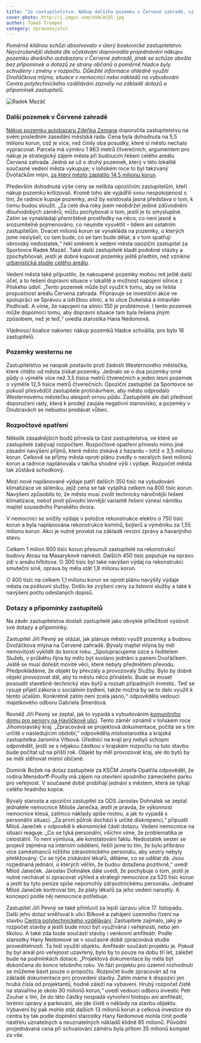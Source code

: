 ```yaml
---
title: "Ze zastupitelstva: Nákup dalšího pozemku v Červené zahradě, situace v nemocnici a dvojnásobná cena polytechnického centra"
cover-photo: http://i.imgur.com/oVACACQl.jpg
author: Tomáš Trumpeš
category: zpravodajství
---
```


*Poměrně klidnou schůzi absolvovalo v úterý boskovické zastupitelstvo. Nejvzrušenější debata dle očekávání doprovodila projednávání nákupu pozemku dnešního autobazaru v Červené zahradě, jinak se schůze obešla bez připomínek a dotazů ze strany občanů a poměrně hladce byly schváleny i změny v rozpočtu. Důležité informace ohledně využití Dvořáčkova mlýna, situace v nemocnici nebo nákladů na vybudování Centra polytechnického vzdělávání zazněly na základě dotazů a připomínek zastupitelů.*

<img src="http://i.imgur.com/oBSjeNk.jpg" alt="Radek Mazáč" class="img-responsive img-popup" data-author="Tomáš Znamenáček">

### Další pozemek v Červené zahradě

[Nákup pozemku autobazaru Zdeňka Zemana](http://ohlasy.info/clanky/2016/09/cervenka-autobazar.html) doporučila zastupitelstvu na svém posledním zasedání městská rada. Cena byla dohodnuta na 5,5 milionu korun, což je více, než činily oba posudky, které si město nechalo vypracovat. Parcela má výměru 1 863 metrů čtverečních, argumentem pro nákup je strategický zájem města při budoucím řešení celého areálu Červená zahrada. Jedná se už o druhý pozemek, který v této lokalitě současné vedení města vykupuje; v loňském roce to byl takzvaný Dvořáčkům mlýn, [za který město zaplatilo 14,5 milionu korun](http://ohlasy.info/clanky/2015/10/dvorackuv-mlyn.html).

Především dohodnutá výše ceny se nelíbila opozičním zastupitelům, kteří nákup pozemku kritizovali. Kromě toho ale vyjádřili svou nespokojenost s tím, že radnice kupuje pozemky, aniž by existovala jasná představa o tom, k čemu budou sloužit. „Za celé dva roky jsem neobdržel jediné zdůvodnění dlouhodobých záměrů, můžu pochybovat o tom, jestli je to smysluplné. Zatím se vynakládají přemrštěné prostředky na něco, co není jasně a srozumitelně pojmenováno, co neumíte vysvětlit – lidem ani ostatním zastupitelům. Dvacet milionů korun se vynakládá na pozemky, o kterých jsme neslyšeli, co tam bude, co se tam bude dělat, a v tom spatřuji obrovský nedostatek,“ řekl směrem k vedení města opoziční zastupitel za Sportovce Radek Mazáč. Také další zastupitelé kladli podobné otázky a zpochybňovali, jestli je dobré kupovat pozemky ještě předtím, než vznikne [urbanistická studie celého areálu](http://ohlasy.info/clanky/2016/09/cervenka-soutez.html).

Vedení města také připustilo, že nakoupené pozemky mohou mít ještě další účel, a to řešení dopravní situace v lokalitě a možnost napojení silnice z Pilského údolí. „Tento pozemek může být využit k tomu, aby se řešila propustnost areálu Červená zahrada. Připravuje se investiční akce ve spolupráci se Správou a údržbou silnic, a to ulice Dukelská a intravilán Podhradí. A víme, že napojení na silnici 150 je problémové. I tento pozemek může dopomoci tomu, aby dopravní situace tam byla řešena jiným způsobem, než je teď,“ uvedla starostka Hana Nedomová.

Vládnoucí koalice nakonec nákup pozemků hladce schválila, pro bylo 16 zastupitelů. 

### Pozemky westernu ne

Zastupitelstvo se naopak postavilo proti žádosti Westernového městečka, které chtělo od města získat pozemky. Jednalo se o dva pozemky orné půdy o výměře více než 3,5 tisíce metrů čtverečních a jeden lesní pozemek o výměře 12,5 tisíce metrů čtverečních. Opoziční zastupitel za Sportovce se pokusil přesvědčit zastupitele protinávrhem, aby město odprodalo Westernovému městečku alespoň ornou půdu. Zastupitelé ale dali přednost doporučení rady, která k prodeji zaujala negativní stanovisko, a pozemky v Doubravách se nebudou prodávat vůbec.

### Rozpočtové opatření

Několik zásadnějších bodů přinesla ta část zastupitelstva, ve které se zastupitelé zabývají rozpočtem. Rozpočtové opatření přineslo mimo jiné zásadní navýšení příjmů, které město získává z hazardu – totiž o 3,5 milionu korun. Celkově se příjmy města oproti plánu zvedly o necelých šest milionů korun a radnice naplánovala v takřka shodné výši i výdaje. Rozpočet města tak zůstává schodkový.

Mezi nové naplánované výdaje patří dalších 350 tisíc na vybudování klimatizace ve skleníku, jejíž cena se tak vyšplhá celkem na 800 tisíc korun. Navýšení způsobilo to, že město musí zvolit technicky náročnější řešení klimatizace, neboť proti původní levnější variantě řešení vznesl námitku majitel sousedního Panského dvora. 

V nemocnici se snížily výdaje v položce rekonstrukce elektro o 750 tisíc korun a byla naplánována rekonstrukce komínů, bojlerů a výměníku za 1,55 milionu korun. Akci je nutné provést na základě revizní zprávy a havarijního stavu.

Celkem 1 milion 600 tisíc korun přesunuli zastupitelé na rekonstrukci budovy Atosu na Masarykově náměstí. Dalších 450 tisíc poputuje na opravu zdí v areálu hřbitova. O 300 tisíc byl také navýšen výdaj na rekonstrukci smuteční síně, oprava by měla stát 1,8 milionu korun.

O 400 tisíc na celkem 1,1 milionu korun se oproti plánu navýšily výdaje města na poštovní služby. Došlo ke zvýšení ceny za listovní služby a také k navýšení počtu odeslaných dopisů.

### Dotazy a připomínky zastupitelů

Na závěr zastupitelstva dostali zastupitelé jako obvykle příležitost vyslovit své dotazy a připomínky.

Zastupitel Jiří Pevný se otázal, jak plánuje město využít pozemky a budovu Dvořáčkova mlýna na Červené zahradě. Bývalý majitel mlýna by měl nemovitosti vyklidit do konce roku. „Spolupracujeme úzce s ředitelem Služeb, v průběhu října by mělo být svoláno jednání s panem Dvořáčkem. Ještě se musí dořešit movité věci, které nebyly předmětem převodu. Předpokládáme, že objekt by převzaly a provozovaly Služby. Bylo by dobré objekt provozovat dál, aby to městu něco přinášelo. Bude se muset posoudit stavebně-technický stav bytů a rozsah případných investic. Teď se rýsuje přijetí zákona o sociálním bydlení, takže možná by se to dalo využít k těmto účelům. Konkrétně zatím není zcela jasno,“ odpověděla vedoucí majetkového odboru Gabriela Šmerdová.

Rovněž Jiří Pevný se zeptal, jak to vypadá s vybudováním [komunitního domu pro seniory na Havlíčkově ulici](http://ohlasy.info/clanky/2015/10/komunitni-dum-havlickova.html). Tento záměr oznámil v loňském roce Jihomoravský kraj. „Zpracovává se projektová dokumentace, počítá se s tím určitě v následujícím období,“ odpověděla místostarostka a krajská zastupitelka Jaromíra Vítková. Úředníci na kraji prý nebyli schopni odpovědět, jestli se s nějakou částkou v krajském rozpočtu na tuto stavbu bude počítat už na příští rok. Objekt by měl provozovat kraj, ale do bytů by se měli stěhovat místní občané.

Dominik Božek na dotaz zastupitele za KSČM Josefa Opatřila odpověděl, že rodina Mensdorff-Pouilly má zájem na otevření spodního zámeckého parku pro veřejnost. V současné době probíhají jednání s městem, která se týkají celého hradního kopce.

Bývalý starosta a opoziční zastupitel za ODS Jaroslav Dohnálek se zeptal jednatele nemocnice Miloše Janečka, jestli je pravda, že výkonnost nemocnice klesá, zatímco náklady spíše rostou, a jak to vypadá s personální situací. „Za první půlrok dochází k určité diskrepanci,“ připustil Miloš Janeček v odpovědi k ekonomické části dotazu. Vedení nemocnice na situaci reaguje. „Co se týká personální, všichni víme, že problematika je celostátní. To není výmluva, ale konstatování faktu. Nedostatek sester se projevil zejména na interním oddělení, řešili jsme to tím, že bylo přibráno více zaměstnanců nižšího zdravotnického personálu, aby sestry nebyly přetěžovány. Co se týče získávání lékařů, děláme, co se udělat dá. Jsou rozjednaná jednání, u kterých věřím, že budou dotažena pozitivně,“ uvedl Miloš Janeček. Jaroslav Dohnálek dále uvedl, že pochybuje o tom, jestli je nutné nechávat si zpracovat výhled a strategii nemocnice za 520 tisíc korun a jestli by tyto peníze spíše nepomohly zdravotnickému personálu. Jednatel Miloš Janeček kontroval tím, že platy lékařů za jeho vedení narostly. A koncepci podle něj nemocnice potřebuje.

Zastupitel Jiří Pevný se také přimluvil za lepší úpravu ulice 17. listopadu. Další jeho dotaz směřoval k ulici Bílkově a zahájení územního řízení na stavbu [Centra polytechnického vzdělávání](http://ohlasy.info/clanky/2016/04/centrum-technicke-vychovy.html). Zastupitele zajímalo, jaký je rozpočet stavby a jestli bude moci být využívána i veřejností, nebo jen školou. A také zda bude součástí stavby i venkovní amfiteátr. Podle starostky Hany Nedomové se v současné době zpracovává studie proveditelnosti. Ta řeší využití objektu. Amfiteátr součástí projektu je. Pokud by byl areál pro veřejnost uzavřený, bylo by to pouze na dobu tří let, záležet bude na podmínkách dotace. „Projektová dokumentace by měla být dokončena do konce letošního roku. Ve fázi projektu pro územní rozhodnutí se můžeme bavit pouze o propočtu. Rozpočet bude zpracován až na základě dokumentace pro provedení stavby. Zatím máme k dispozici jen hrubá čísla od projektantů, hodně záleží na vybavení. Hrubý rozpočet čistě na stavařinu je okolo 30 milionů korun,“ uvedl vedoucí odboru investic Petr Zouhar s tím, že do této částky nespadá vytvoření biotopu ani amfiteátr, terénní úpravy a parkování, ale jde čistě o náklady na stavbu objektu. Vybavení by pak mohlo stát dalších 13 milionů korun a celková investice do centra by tak podle doplnění starostky Hany Nedomové mohla činit podle nástřelu uznatelných a neuznatelných nákladů klidně 65 milionů. Původní projednávaná cena při schvalování záměru byla přitom 35 milionů komplet za vše.